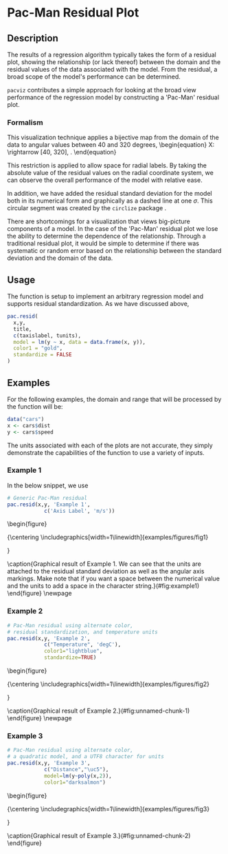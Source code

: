 # Pac-Man Residual Plot

## Description
The results of a regression algorithm typically takes the form of a residual plot, showing the relationship (or lack thereof) between the domain and the residual values of the data associated with the model. From the residual, a broad scope of the model's performance can be determined.

`pacviz` contributes a simple approach for looking at the broad view performance of the regression model by constructing a 'Pac-Man' residual plot.

### Formalism
This visualization technique applies a bijective map from the domain of the data to angular values between 40 and 320 degrees,
\begin{equation}
X: \rightarrow [40, 320]\, .
\end{equation}

This restriction is applied to allow space for radial labels. By taking the absolute value of the residual values on the radial coordinate system, we can observe the overall performance of the model with relative ease.

In addition, we have added the residual standard deviation for the model both in its numerical form and graphically as a dashed line at one $\sigma$. This circular segment was created by the `circlize` package
.

There are shortcomings for a visualization that views big-picture components of a model. In the case of the 'Pac-Man' residual plot we lose the ability to determine the dependence of the relationship. Through a traditional residual plot, it would be simple to determine if there was systematic or random error based on the relationship between the standard deviation and the domain of the data.   

## Usage
The function is setup to implement an arbitrary regression model and supports residual standardization.
As we have discussed above,

```R
pac.resid(
  x,y,
  title,
  c(taxislabel, tunits),
  model = lm(y ~ x, data = data.frame(x, y)),
  color1 = "gold",
  standardize = FALSE
)
```

## Examples

For the following examples, the domain and range that will be processed by the
function will be:

```R
data("cars")
x <- cars$dist
y <- cars$speed

```
The units associated with each of the plots are not accurate, they simply demonstrate the capabilities of the function to use a variety of inputs.

### Example 1
In the below snippet, we use

```R
# Generic Pac-Man residual
pac.resid(x,y, 'Example 1',
            c('Axis Label', 'm/s'))
```

\begin{figure}

{\centering \includegraphics[width=1\linewidth]{examples/figures/fig1} 

}

\caption{Graphical result of Example 1. We can see that the units are attached to the residual standard deviation as well as the angular axis markings. Make note that if you want a space between the numerical value and the units to add a space in the character string.}(\#fig:example1)
\end{figure}
\newpage

### Example 2
```R
# Pac-Man residual using alternate color,
# residual standardization, and temperature units
pac.resid(x,y, 'Example 2',
            c("Temperature", 'degC'),
            color1="lightblue",
            standardize=TRUE)
```

\begin{figure}

{\centering \includegraphics[width=1\linewidth]{examples/figures/fig2} 

}

\caption{Graphical result of Example 2.}(\#fig:unnamed-chunk-1)
\end{figure}
\newpage

### Example 3
```R
# Pac-Man residual using alternate color,
# a quadratic model, and a UTF8 character for units
pac.resid(x,y, 'Example 3',
            c("Distance","\uc5"),
            model=lm(y~poly(x,2)),
            color1="darksalmon")
```
\begin{figure}

{\centering \includegraphics[width=1\linewidth]{examples/figures/fig3} 

}

\caption{Graphical result of Example 3.}(\#fig:unnamed-chunk-2)
\end{figure}
